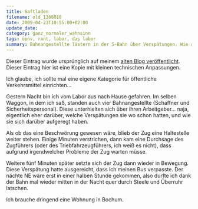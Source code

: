 ```yaml
---
title: Saftladen
filename: old_1388010
date: 2009-04-23T10:55:00+02:00
update_date:
category: ganz_normaler_wahnsinn
tags: öpnv, rant, labor, das labor
summary: Bahnangestellte lästern in der S-Bahn über Verspätungen. Wie auf Kommando bleibt der Zug stehen. Lange genug, dass ich mitten in der Nacht meinen Bis nach Hause verpasst habe.
---
```

Dieser Eintrag wurde ursprünglich auf meinem [alten Blog veröffentlicht](https://stu.blogger.de/stories/1388010/). Dieser Eintrag hier ist eine Kopie mit kleinen technischen Anpassungen.

Ich glaube, ich sollte mal eine eigene Kategorie für öffentliche Verkehrsmittel einrichten…

Gestern Nacht bin ich vom Labor aus nach Hause gefahren. Im selben Waggon, in dem ich saß, standen auch vier Bahnangestellte (Schaffner und Sicherheitspersonal). Diese unterhielten sich über ihren Arbeitgeber… naja, eigentlich eher darüber, welche Verspätungen sie wo schon hatten, und wie sie sich darüber aufgeregt haben.

Als ob das eine Beschwörung gewesen wäre, blieb der Zug eine Haltestelle weiter stehen. Einige Minuten verstrichen, dann kam eine Durchsage des Zugführers (oder des Triebfahrzeugführers, ich weiß es nicht), dass aufgrund irgendwelcher Probleme der Zug warten müsse.

Weitere fünf Minuten später setzte sich der Zug dann wieder in Bewegung. Diese Verspätung hatte ausgereicht, dass ich meinen Bus verpasste. Der nächte NE wäre erst in einer halben Stunde gekommen, also durfte ich dank der Bahn mal wieder mitten in der Nacht quer durch Steele und Überruhr latschen.

Ich brauche dringend eine Wohnung in Bochum.

